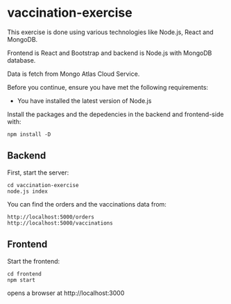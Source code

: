 # vaccination-exercise
This exercise is done using various technologies like Node.js, React and MongoDB.

Frontend is React and Bootstrap and backend is Node.js with MongoDB database.

Data is fetch from  Mongo Atlas Cloud Service.

Before you continue, ensure you have met the following requirements:

* You have installed the latest version of Node.js

Install the packages and the depedencies in the backend and frontend-side with:

    npm install -D
## Backend
First, start the server: 

    cd vaccination-exercise
    node.js index

You can find the orders and the vaccinations data from:

    http://localhost:5000/orders
    http://localhost:5000/vaccinations

## Frontend

Start the frontend:

    cd frontend
    npm start

opens a browser at http://localhost:3000      